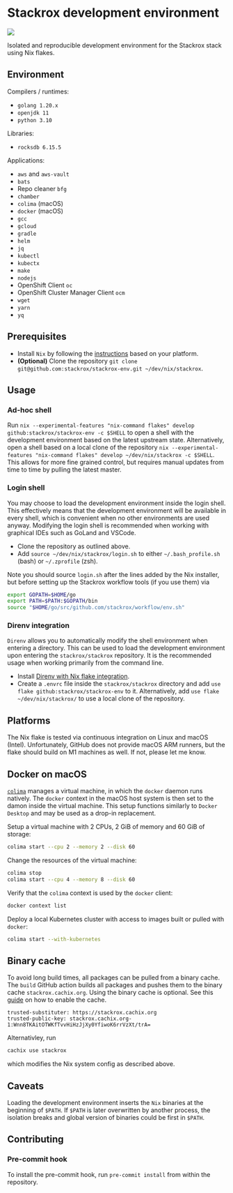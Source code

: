 # Stackrox development environment

[![](http://github-actions.40ants.com/stackrox/stackrox-env/matrix.svg)](https://github.com/stackrox/stackrox-env)

Isolated and reproducible development environment for the Stackrox stack using Nix flakes.

## Environment

Compilers / runtimes:

* `golang 1.20.x`
* `openjdk 11`
* `python 3.10`

Libraries:

* `rocksdb 6.15.5`

Applications:

* `aws` and `aws-vault`
* `bats`
* Repo cleaner `bfg`
* `chamber`
* `colima` (macOS)
* `docker` (macOS)
* `gcc`
* `gcloud`
* `gradle`
* `helm`
* `jq`
* `kubectl`
* `kubectx`
* `make`
* `nodejs`
* OpenShift Client `oc`
* OpenShift Cluster Manager Client `ocm`
* `wget`
* `yarn`
* `yq`

## Prerequisites

- Install `Nix` by following the [instructions](https://nixos.org/manual/nix/stable/installation/installing-binary.html)
  based on your platform.
- **(Optional)** Clone the repository `git clone git@github.com:stackrox/stackrox-env.git ~/dev/nix/stackrox`.

## Usage

### Ad-hoc shell

Run `nix --experimental-features "nix-command flakes" develop github:stackrox/stackrox-env -c $SHELL` to open a shell
with the development environment based on the latest upstream state. Alternatively, open a shell based on a local clone
of the repository `nix --experimental-features "nix-command flakes" develop ~/dev/nix/stackrox -c $SHELL`. This allows
for more fine grained control, but requires manual updates from time to time by pulling the latest master.

### Login shell

You may choose to load the development environment inside the login shell. This effectively means that the development
environment will be available in every shell, which is convenient when no other environments are used anyway. Modifying
the login shell is recommended when working with graphical IDEs such as GoLand and VSCode.

- Clone the repository as outlined above.
- Add `source ~/dev/nix/stackrox/login.sh` to either `~/.bash_profile.sh` (bash) or `~/.zprofile` (zsh).

Note you should source `login.sh` after the lines added by the Nix installer, but before setting up the Stackrox workflow
tools (if you use them) via

```sh
export GOPATH=$HOME/go
export PATH=$PATH:$GOPATH/bin
source "$HOME/go/src/github.com/stackrox/workflow/env.sh"
```

### Direnv integration

`Direnv` allows you to automatically modify the shell environment when entering a directory. This can be used to load the
development environment upon entering the `stackrox/stackrox` repository. It is the recommended usage when working primarily
from the command line.

- Install [Direnv with Nix flake integration](https://github.com/nix-community/nix-direnv).
- Create a `.envrc` file inside the `stackrox/stackrox` directory and add `use flake github:stackrox/stackrox-env` to it.
  Alternatively, add `use flake ~/dev/nix/stackrox/` to use a local clone of the repository.

## Platforms

The Nix flake is tested via continuous integration on Linux and macOS (Intel). Unfortunately, GitHub does not provide
macOS ARM runners, but the flake should build on M1 machines as well. If not, please let me know.

## Docker on macOS

[`colima`](https://github.com/abiosoft/colima) manages a virtual machine, in which the `docker` daemon runs natively.
The `docker` context in the macOS host system is then set to the damon inside the virtual machine. This setup functions
similarly to `Docker Desktop` and may be used as a drop-in replacement.

Setup a virtual machine with 2 CPUs, 2 GiB of memory and 60 GiB of storage:

```sh
colima start --cpu 2 --memory 2 --disk 60
```

Change the resources of the virtual machine:

```sh
colima stop
colima start --cpu 4 --memory 8 --disk 60
```

Verify that the `colima` context is used by the `docker` client:
```sh
docker context list
```

Deploy a local Kubernetes cluster with access to images built or pulled with `docker`:

```sh
colima start --with-kubernetes
```

## Binary cache

To avoid long build times, all packages can be pulled from a binary cache. The `build` GitHub action builds
all packages and pushes them to the binary cache `stackrox.cachix.org`. Using the binary cache is optional.
See this [guide](https://nix.dev/faq#how-do-i-add-a-new-binary-cache) on how to enable the cache.

```
trusted-substituter: https://stackrox.cachix.org
trusted-public-key: stackrox.cachix.org-1:Wnn8TKAitOTWKfTvvHiHzJjXy0YfiwoK6rrVzXt/trA=
```

Alternativley, run

```sh
cachix use stackrox
```

which modifies the Nix system config as described above.

## Caveats

Loading the development environment inserts the `Nix` binaries at the beginning of `$PATH`.
If `$PATH` is later overwritten by another process, the isolation breaks and global version
of binaries could be first in `$PATH`.

## Contributing

### Pre-commit hook

To install the pre-commit hook, run `pre-commit install` from within the repository.

